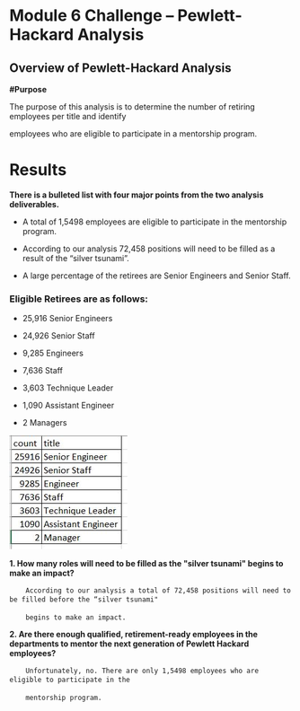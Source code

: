 # Module 6 Challenge – Pewlett-Hackard Analysis
## Overview of Pewlett-Hackard Analysis
**#Purpose**

   The purpose of this analysis is to determine the number of retiring employees per title and identify 
   
   employees who are eligible to participate in a mentorship program. 
    
# Results

**There is a bulleted list with four major points from the two analysis deliverables.**

* A total of 1,5498 employees are eligible to participate in the mentorship program.

* According to our analysis 72,458 positions will need to be filled as a result of the “silver tsunami”.

* A large percentage of the retirees are Senior Engineers and Senior Staff.

### Eligible Retirees are as follows:

* 25,916 Senior Engineers
    
* 24,926 Senior Staff
    
* 9,285 Engineers
    
* 7,636 Staff
    
* 3,603 Technique Leader 
    
* 1,090 Assistant Engineer
    
* 2 Managers

![](Data/retiring_titles_tb.png)

**1. How many roles will need to be filled as the "silver tsunami" begins to make an impact?**

        According to our analysis a total of 72,458 positions will need to be filled before the “silver tsunami" 
        
        begins to make an impact. 

**2. Are there enough qualified, retirement-ready employees in the departments to mentor the next generation of Pewlett Hackard employees?**

        Unfortunately, no. There are only 1,5498 employees who are eligible to participate in the
        
        mentorship program. 





